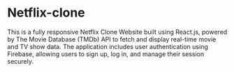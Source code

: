 # Netflix-clone
This is a fully responsive Netflix Clone Website built using React.js, powered by The Movie Database (TMDb) API to fetch and display real-time movie and TV show data. The application includes user authentication using Firebase, allowing users to sign up, log in, and manage their session securely.
